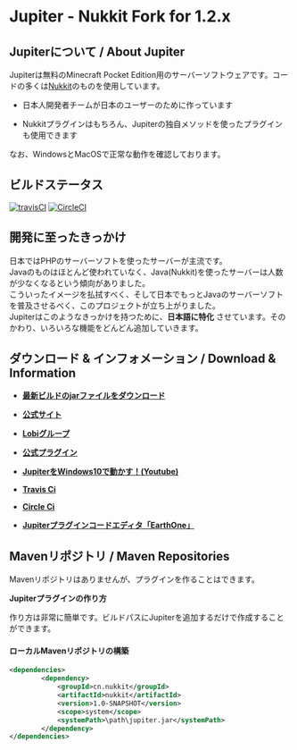 # Jupiter - Nukkit Fork for 1.2.x
<!-- ![jupiter](https://github.com/JupiterDevelopmentTeam/JupiterDevelopmentTeam/blob/master/Banner.jpg) -->

Jupiterについて / About Jupiter
--------------------

Jupiterは無料のMinecraft Pocket Edition用のサーバーソフトウェアです。コードの多くは[Nukkit](https://github.com/Nukkit/Nukkit/)のものを使用しています。

* 日本人開発者チームが日本のユーザーのために作っています

* Nukkitプラグインはもちろん、Jupiterの独自メソッドを使ったプラグインも使用できます   
  
なお、WindowsとMacOSで正常な動作を確認しております。

ビルドステータス
--------------------
[![travisCI](https://travis-ci.org/JupiterDevelopmentTeam/Jupiter.svg?branch=master)](https://travis-ci.org/JupiterDevelopmentTeam/Jupiter)
[![CircleCI](https://circleci.com/gh/JupiterDevelopmentTeam/Jupiter/tree/master.svg?style=svg)](https://circleci.com/gh/JupiterDevelopmentTeam/Jupiter/tree/master)
  
開発に至ったきっかけ
--------------------
日本ではPHPのサーバーソフトを使ったサーバーが主流です。  
Javaのものはほとんど使われていなく、Java(Nukkit)を使ったサーバーは人数が少なくなるという傾向がありました。  
こういったイメージを払拭すべく、そして日本でもっとJavaのサーバーソフトを普及させるべく、このプロジェクトが立ち上がりました。  
Jupiterはこのようなきっかけを持つために、__日本語に特化__ させています。そのかわり、いろいろな機能をどんどん追加していきます。  

ダウンロード & インフォメーション / Download & Information
-------------

* __[最新ビルドのjarファイルをダウンロード](https://github.com/JupiterDevelopmentTeam/Jupiter/blob/master/artifact/nukkit-1.0-SNAPSHOT.jar?raw=true)__

* __[公式サイト](https://jupiterdevelopmentteam.github.io/)__
* __[Lobiグループ](https://web.lobi.co/group/5f56c6d4c43cdb8c63541731b2ea8533ac4b50f1)__
* __[公式プラグイン](https://github.com/JupiterDevelopmentTeam/Plugins)__
* __[JupiterをWindows10で動かす！(Youtube)](https://www.youtube.com/watch?v=bHTzzD6z4pw)__
* __[Travis Ci](https://travis-ci.org/JupiterDevelopmentTeam/Jupiter)__
* __[Circle Ci](https://circleci.com/gh/JupiterDevelopmentTeam/Jupiter/tree/master)__
* __[Jupiterプラグインコードエディタ「EarthOne」](http://itsuplugin.web.fc2.com/earthone.html)__


Mavenリポジトリ / Maven Repositories
--------------------

Mavenリポジトリはありませんが、プラグインを作ることはできます。  

__Jupiterプラグインの作り方__
  
作り方は非常に簡単です。ビルドパスにJupiterを追加するだけで作成することができます。
  
  
#### ローカルMavenリポジトリの構築  
```xml:pom.xml
<dependencies>
		<dependency>
			<groupId>cn.nukkit</groupId>
			<artifactId>nukkit</artifactId>
			<version>1.0-SNAPSHOT</version>
			<scope>system</scope>
			<systemPath>\path\jupiter.jar</systemPath>
		</dependency>
</dependencies>
```
